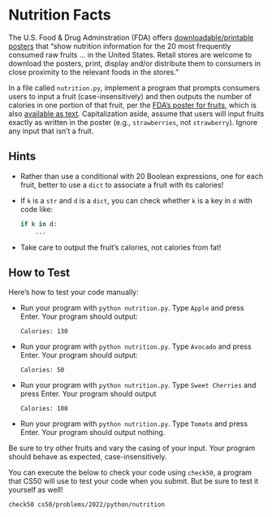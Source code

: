 # Nutrition Facts

The U.S. Food & Drug Adminstration (FDA) offers [downloadable/printable posters](https://www.fda.gov/food/food-labeling-nutrition/nutrition-information-raw-fruits-vegetables-and-fish) that “show nutrition information for the 20 most frequently consumed raw fruits … in the United States. Retail stores are welcome to download the posters, print, display and/or distribute them to consumers in close proximity to the relevant foods in the stores.”

In a file called `nutrition.py`, implement a program that prompts consumers users to input a fruit (case-insensitively) and then outputs the number of calories in one portion of that fruit, per the [FDA’s poster for fruits](Nutrition-Information-for-Raw-Fruits---small-PDF-Poster.pdf), which is also [available as text](https://www.fda.gov/food/food-labeling-nutrition/raw-fruits-poster-text-version-accessible-version). Capitalization aside, assume that users will input fruits exactly as written in the poster (e.g., `strawberries`, not `strawberry`). Ignore any input that isn’t a fruit.

## Hints

- Rather than use a conditional with 20 Boolean expressions, one for each fruit, better to use a `dict` to associate a fruit with its calories!
- If `k` is a `str` and `d` is a `dict`, you can check whether `k` is a key in `d` with code like:

  ```python
  if k in d:
      ...
  ```

- Take care to output the fruit’s calories, not calories from fat!

## How to Test

Here’s how to test your code manually:

- Run your program with `python nutrition.py`. Type `Apple` and press Enter. Your program should output:

  ```
  Calories: 130
  ```

- Run your program with `python nutrition.py`. Type `Avocado` and press Enter. Your program should output:

  ```
  Calories: 50
  ```

- Run your program with `python nutrition.py`. Type `Sweet Cherries` and press Enter. Your program should output

  ```
  Calories: 100
  ```

- Run your program with `python nutrition.py`. Type `Tomato` and press Enter. Your program should output nothing.

Be sure to try other fruits and vary the casing of your input. Your program should behave as expected, case-insensitively.

You can execute the below to check your code using `check50`, a program that CS50 will use to test your code when you submit. But be sure to test it yourself as well!

```
check50 cs50/problems/2022/python/nutrition
```

